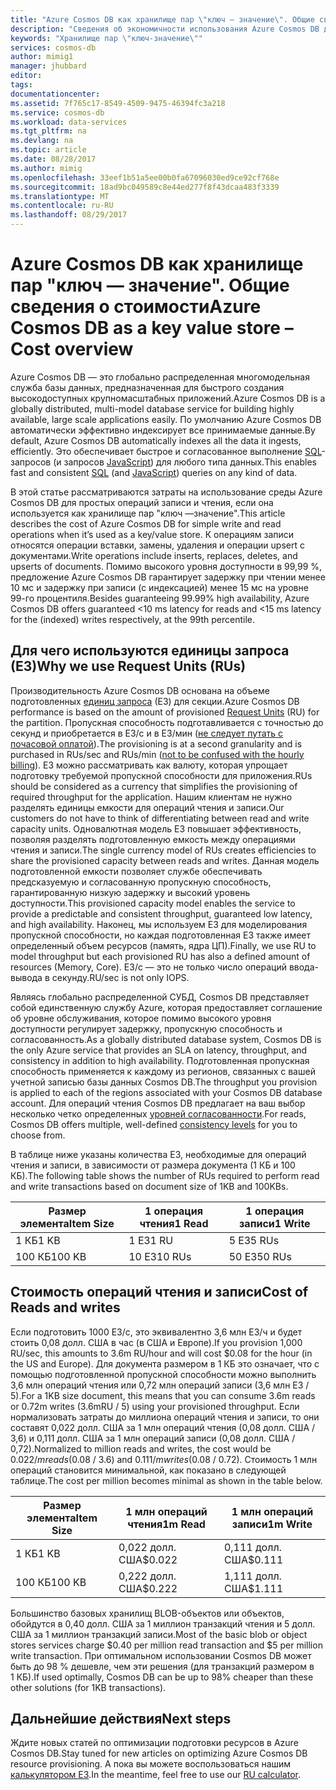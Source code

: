 ```yaml
---
title: "Azure Cosmos DB как хранилище пар \"ключ — значение\". Общие сведения о стоимости | Документация Майкрософт"
description: "Сведения об экономичности использования Azure Cosmos DB для хранения пар \"ключ — значение\"."
keywords: "Хранилище пар \"ключ-значение\""
services: cosmos-db
author: mimig1
manager: jhubbard
editor: 
tags: 
documentationcenter: 
ms.assetid: 7f765c17-8549-4509-9475-46394fc3a218
ms.service: cosmos-db
ms.workload: data-services
ms.tgt_pltfrm: na
ms.devlang: na
ms.topic: article
ms.date: 08/28/2017
ms.author: mimig
ms.openlocfilehash: 33eef1b51a5ee00b0fa67096030ed9ce92cf768e
ms.sourcegitcommit: 18ad9bc049589c8e44ed277f8f43dcaa483f3339
ms.translationtype: MT
ms.contentlocale: ru-RU
ms.lasthandoff: 08/29/2017
---
```

# <a name="azure-cosmos-db-as-a-key-value-store--cost-overview"></a><span data-ttu-id="2cfd3-104">Azure Cosmos DB как хранилище пар "ключ — значение". Общие сведения о стоимости</span><span class="sxs-lookup"><span data-stu-id="2cfd3-104">Azure Cosmos DB as a key value store – Cost overview</span></span>

<span data-ttu-id="2cfd3-105">Azure Cosmos DB — это глобально распределенная многомодельная служба базы данных, предназначенная для быстрого создания высокодоступных крупномасштабных приложений.</span><span class="sxs-lookup"><span data-stu-id="2cfd3-105">Azure Cosmos DB is a globally distributed, multi-model database service for building highly available, large scale applications easily.</span></span> <span data-ttu-id="2cfd3-106">По умолчанию Azure Cosmos DB автоматически эффективно индексирует все принимаемые данные.</span><span class="sxs-lookup"><span data-stu-id="2cfd3-106">By default, Azure Cosmos DB automatically indexes all the data it ingests, efficiently.</span></span> <span data-ttu-id="2cfd3-107">Это обеспечивает быстрое и согласованное выполнение [SQL](documentdb-sql-query.md)-запросов (и запросов [JavaScript](programming.md)) для любого типа данных.</span><span class="sxs-lookup"><span data-stu-id="2cfd3-107">This enables fast and consistent [SQL](documentdb-sql-query.md) (and [JavaScript](programming.md)) queries on any kind of data.</span></span> 

<span data-ttu-id="2cfd3-108">В этой статье рассматриваются затраты на использование среды Azure Cosmos DB для простых операций записи и чтения, если она используется как хранилище пар "ключ —значение".</span><span class="sxs-lookup"><span data-stu-id="2cfd3-108">This article describes the cost of Azure Cosmos DB for simple write and read operations when it’s used as a key/value store.</span></span> <span data-ttu-id="2cfd3-109">К операциям записи относятся операции вставки, замены, удаления и операции upsert с документами.</span><span class="sxs-lookup"><span data-stu-id="2cfd3-109">Write operations include inserts, replaces, deletes, and upserts of documents.</span></span> <span data-ttu-id="2cfd3-110">Помимо высокого уровня доступности в 99,99 %, предложение Azure Cosmos DB гарантирует задержку при чтении менее 10 мс и задержку при записи (с индексацией) менее 15 мс на уровне 99-го процентиля.</span><span class="sxs-lookup"><span data-stu-id="2cfd3-110">Besides guaranteeing 99.99% high availability, Azure Cosmos DB offers guaranteed <10 ms latency for reads and <15 ms latency for the (indexed) writes respectively, at the 99th percentile.</span></span> 

## <a name="why-we-use-request-units-rus"></a><span data-ttu-id="2cfd3-111">Для чего используются единицы запроса (ЕЗ)</span><span class="sxs-lookup"><span data-stu-id="2cfd3-111">Why we use Request Units (RUs)</span></span>

<span data-ttu-id="2cfd3-112">Производительность Azure Cosmos DB основана на объеме подготовленных [единиц запроса](request-units.md) (ЕЗ) для секции.</span><span class="sxs-lookup"><span data-stu-id="2cfd3-112">Azure Cosmos DB performance is based on the amount of provisioned [Request Units](request-units.md) (RU) for the partition.</span></span> <span data-ttu-id="2cfd3-113">Пропускная способность подготавливается с точностью до секунд и приобретается в ЕЗ/с и в ЕЗ/мин ([не следует путать с почасовой оплатой](https://azure.microsoft.com/pricing/details/cosmos-db/)).</span><span class="sxs-lookup"><span data-stu-id="2cfd3-113">The provisioning is at a second granularity and is purchased in RUs/sec and RUs/min ([not to be confused with the hourly billing](https://azure.microsoft.com/pricing/details/cosmos-db/)).</span></span> <span data-ttu-id="2cfd3-114">ЕЗ можно рассматривать как валюту, которая упрощает подготовку требуемой пропускной способности для приложения.</span><span class="sxs-lookup"><span data-stu-id="2cfd3-114">RUs should be considered as a currency that simplifies the provisioning of required throughput for the application.</span></span> <span data-ttu-id="2cfd3-115">Нашим клиентам не нужно разделять единицы емкости для операций чтения и записи.</span><span class="sxs-lookup"><span data-stu-id="2cfd3-115">Our customers do not have to think of differentiating between read and write capacity units.</span></span> <span data-ttu-id="2cfd3-116">Одновалютная модель ЕЗ повышает эффективность, позволяя разделять подготовленную емкость между операциями чтения и записи.</span><span class="sxs-lookup"><span data-stu-id="2cfd3-116">The single currency model of RUs creates efficiencies to share the provisioned capacity between reads and writes.</span></span> <span data-ttu-id="2cfd3-117">Данная модель подготовленной емкости позволяет службе обеспечивать предсказуемую и согласованную пропускную способность, гарантированную низкую задержку и высокий уровень доступности.</span><span class="sxs-lookup"><span data-stu-id="2cfd3-117">This provisioned capacity model enables the service to provide a predictable and consistent throughput, guaranteed low latency, and high availability.</span></span> <span data-ttu-id="2cfd3-118">Наконец, мы используем ЕЗ для моделирования пропускной способности, но каждая подготовленная ЕЗ также имеет определенный объем ресурсов (память, ядра ЦП).</span><span class="sxs-lookup"><span data-stu-id="2cfd3-118">Finally, we use RU to model throughput but each provisioned RU has also a defined amount of resources (Memory, Core).</span></span> <span data-ttu-id="2cfd3-119">ЕЗ/с — это не только число операций ввода-вывода в секунду.</span><span class="sxs-lookup"><span data-stu-id="2cfd3-119">RU/sec is not only IOPS.</span></span>

<span data-ttu-id="2cfd3-120">Являясь глобально распределенной СУБД, Cosmos DB представляет собой единственную службу Azure, которая предоставляет соглашение об уровне обслуживания, которое помимо высокого уровня доступности регулирует задержку, пропускную способность и согласованность.</span><span class="sxs-lookup"><span data-stu-id="2cfd3-120">As a globally distributed database system, Cosmos DB is the only Azure service that provides an SLA on latency, throughput, and consistency in addition to high availability.</span></span> <span data-ttu-id="2cfd3-121">Подготовленная пропускная способность применяется к каждому из регионов, связанных с вашей учетной записью базы данных Cosmos DB.</span><span class="sxs-lookup"><span data-stu-id="2cfd3-121">The throughput you provision is applied to each of the regions associated with your Cosmos DB database account.</span></span> <span data-ttu-id="2cfd3-122">Для операций чтения Cosmos DB предлагает на ваш выбор несколько четко определенных [уровней согласованности](consistency-levels.md).</span><span class="sxs-lookup"><span data-stu-id="2cfd3-122">For reads, Cosmos DB offers multiple, well-defined [consistency levels](consistency-levels.md) for you to choose from.</span></span> 

<span data-ttu-id="2cfd3-123">В таблице ниже указаны количества ЕЗ, необходимые для операций чтения и записи, в зависимости от размера документа (1 КБ и 100 КБ).</span><span class="sxs-lookup"><span data-stu-id="2cfd3-123">The following table shows the number of RUs required to perform read and write transactions based on document size of 1KB and 100KBs.</span></span>

|<span data-ttu-id="2cfd3-124">Размер элемента</span><span class="sxs-lookup"><span data-stu-id="2cfd3-124">Item Size</span></span>|<span data-ttu-id="2cfd3-125">1 операция чтения</span><span class="sxs-lookup"><span data-stu-id="2cfd3-125">1 Read</span></span>|<span data-ttu-id="2cfd3-126">1 операция записи</span><span class="sxs-lookup"><span data-stu-id="2cfd3-126">1 Write</span></span>|
|-------------|------|-------|
|<span data-ttu-id="2cfd3-127">1 КБ</span><span class="sxs-lookup"><span data-stu-id="2cfd3-127">1 KB</span></span>|<span data-ttu-id="2cfd3-128">1 ЕЗ</span><span class="sxs-lookup"><span data-stu-id="2cfd3-128">1 RU</span></span>|<span data-ttu-id="2cfd3-129">5 ЕЗ</span><span class="sxs-lookup"><span data-stu-id="2cfd3-129">5 RUs</span></span>|
|<span data-ttu-id="2cfd3-130">100 КБ</span><span class="sxs-lookup"><span data-stu-id="2cfd3-130">100 KB</span></span>|<span data-ttu-id="2cfd3-131">10 ЕЗ</span><span class="sxs-lookup"><span data-stu-id="2cfd3-131">10 RUs</span></span>|<span data-ttu-id="2cfd3-132">50 ЕЗ</span><span class="sxs-lookup"><span data-stu-id="2cfd3-132">50 RUs</span></span>|

## <a name="cost-of-reads-and-writes"></a><span data-ttu-id="2cfd3-133">Стоимость операций чтения и записи</span><span class="sxs-lookup"><span data-stu-id="2cfd3-133">Cost of Reads and writes</span></span>

<span data-ttu-id="2cfd3-134">Если подготовить 1000 ЕЗ/с, это эквивалентно 3,6 млн ЕЗ/ч и будет стоить 0,08 долл. США в час (в США и Европе).</span><span class="sxs-lookup"><span data-stu-id="2cfd3-134">If you provision 1,000 RU/sec, this amounts to 3.6m RU/hour and will cost $0.08 for the hour (in the US and Europe).</span></span> <span data-ttu-id="2cfd3-135">Для документа размером в 1 КБ это означает, что с помощью подготовленной пропускной способности можно выполнить 3,6 млн операций чтения или 0,72 млн операций записи (3,6 млн ЕЗ / 5).</span><span class="sxs-lookup"><span data-stu-id="2cfd3-135">For a 1KB size document, this means that you can consume 3.6m reads or 0.72m writes (3.6mRU / 5) using your provisioned throughput.</span></span> <span data-ttu-id="2cfd3-136">Если нормализовать затраты до миллиона операций чтения и записи, то они составят 0,022 долл. США за 1 млн операций чтения (0,08 долл. США / 3,6) и 0,111 долл. США за 1 млн операций записи (0,08 долл. США / 0,72).</span><span class="sxs-lookup"><span data-stu-id="2cfd3-136">Normalized to million reads and writes, the cost would be $0.022 /m reads ($0.08 / 3.6) and $0.111/m writes ($0.08 / 0.72).</span></span> <span data-ttu-id="2cfd3-137">Стоимость 1 млн операций становится минимальной, как показано в следующей таблице.</span><span class="sxs-lookup"><span data-stu-id="2cfd3-137">The cost per million becomes minimal as shown in the table below.</span></span>

|<span data-ttu-id="2cfd3-138">Размер элемента</span><span class="sxs-lookup"><span data-stu-id="2cfd3-138">Item Size</span></span>|<span data-ttu-id="2cfd3-139">1 млн операций чтения</span><span class="sxs-lookup"><span data-stu-id="2cfd3-139">1m Read</span></span>|<span data-ttu-id="2cfd3-140">1 млн операций записи</span><span class="sxs-lookup"><span data-stu-id="2cfd3-140">1m Write</span></span>|
|-------------|-------|--------|
|<span data-ttu-id="2cfd3-141">1 КБ</span><span class="sxs-lookup"><span data-stu-id="2cfd3-141">1 KB</span></span>|<span data-ttu-id="2cfd3-142">0,022 долл. США</span><span class="sxs-lookup"><span data-stu-id="2cfd3-142">$0.022</span></span>|<span data-ttu-id="2cfd3-143">0,111 долл. США</span><span class="sxs-lookup"><span data-stu-id="2cfd3-143">$0.111</span></span>|
|<span data-ttu-id="2cfd3-144">100 КБ</span><span class="sxs-lookup"><span data-stu-id="2cfd3-144">100 KB</span></span>|<span data-ttu-id="2cfd3-145">0,222 долл. США</span><span class="sxs-lookup"><span data-stu-id="2cfd3-145">$0.222</span></span>|<span data-ttu-id="2cfd3-146">1,111 долл. США</span><span class="sxs-lookup"><span data-stu-id="2cfd3-146">$1.111</span></span>|


<span data-ttu-id="2cfd3-147">Большинство базовых хранилищ BLOB-объектов или объектов, обойдутся в 0,40 долл. США за 1 миллион транзакций чтения и 5 долл. США за 1 миллион транзакций записи.</span><span class="sxs-lookup"><span data-stu-id="2cfd3-147">Most of the basic blob or object stores services charge $0.40 per million read transaction and $5 per million write transaction.</span></span> <span data-ttu-id="2cfd3-148">При оптимальном использовании Cosmos DB может быть до 98 % дешевле, чем эти решения (для транзакций размером в 1 КБ).</span><span class="sxs-lookup"><span data-stu-id="2cfd3-148">If used optimally, Cosmos DB can be up to 98% cheaper than these other solutions (for 1KB transactions).</span></span>

## <a name="next-steps"></a><span data-ttu-id="2cfd3-149">Дальнейшие действия</span><span class="sxs-lookup"><span data-stu-id="2cfd3-149">Next steps</span></span>

<span data-ttu-id="2cfd3-150">Ждите новых статей по оптимизации подготовки ресурсов в Azure Cosmos DB.</span><span class="sxs-lookup"><span data-stu-id="2cfd3-150">Stay tuned for new articles on optimizing Azure Cosmos DB resource provisioning.</span></span> <span data-ttu-id="2cfd3-151">А пока вы можете воспользоваться нашим [калькулятором ЕЗ](https://www.documentdb.com/capacityplanner).</span><span class="sxs-lookup"><span data-stu-id="2cfd3-151">In the meantime, feel free to use our [RU calculator](https://www.documentdb.com/capacityplanner).</span></span>

